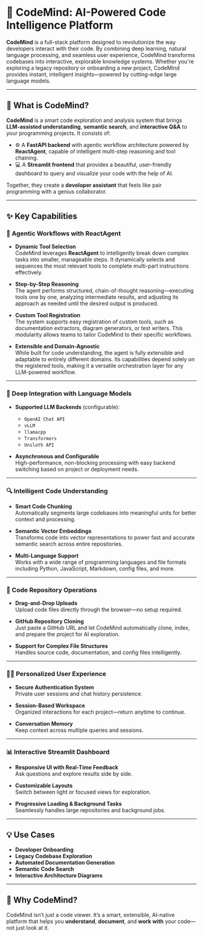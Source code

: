 # 🚀 CodeMind: AI-Powered Code Intelligence Platform

**CodeMind** is a full-stack platform designed to revolutionize the way developers interact with their code. By combining deep learning, natural language processing, and seamless user experience, CodeMind transforms codebases into interactive, explorable knowledge systems. Whether you're exploring a legacy repository or onboarding a new project, CodeMind provides instant, intelligent insights—powered by cutting-edge large language models.

---

## 🧠 What is CodeMind?

**CodeMind** is a smart code exploration and analysis system that brings **LLM-assisted understanding**, **semantic search**, and **interactive Q&A** to your programming projects. It consists of:

- ⚙️ A **FastAPI backend** with agentic workflow architecture powered by **ReactAgent**, capable of intelligent multi-step reasoning and tool chaining.
- 💻 A **Streamlit frontend** that provides a beautiful, user-friendly dashboard to query and visualize your code with the help of AI.

Together, they create a **developer assistant** that feels like pair programming with a genius collaborator.

---

## ✨ Key Capabilities

### 🧠 Agentic Workflows with ReactAgent

- **Dynamic Tool Selection**  
  CodeMind leverages **ReactAgent** to intelligently break down complex tasks into smaller, manageable steps. It dynamically selects and sequences the most relevant tools to complete multi-part instructions effectively.

- **Step-by-Step Reasoning**  
  The agent performs structured, chain-of-thought reasoning—executing tools one by one, analyzing intermediate results, and adjusting its approach as needed until the desired output is produced.

- **Custom Tool Registration**  
  The system supports easy registration of custom tools, such as documentation extractors, diagram generators, or test writers. This modularity allows teams to tailor CodeMind to their specific workflows.

- **Extensible and Domain-Agnostic**  
  While built for code understanding, the agent is fully extensible and adaptable to entirely different domains. Its capabilities depend solely on the registered tools, making it a versatile orchestration layer for any LLM-powered workflow.

---

### 🤖 Deep Integration with Language Models

- **Supported LLM Backends** (configurable):
  - `OpenAI Chat API`
  - `vLLM`
  - `llamacpp`
  - `Transformers`
  - `Unsloth API`

- **Asynchronous and Configurable**  
  High-performance, non-blocking processing with easy backend switching based on project or deployment needs.

---

### 🔍 Intelligent Code Understanding

- **Smart Code Chunking**  
  Automatically segments large codebases into meaningful units for better context and processing.

- **Semantic Vector Embeddings**  
  Transforms code into vector representations to power fast and accurate semantic search across entire repositories.

- **Multi-Language Support**  
  Works with a wide range of programming languages and file formats including Python, JavaScript, Markdown, config files, and more.

---


### 📁 Code Repository Operations

- **Drag-and-Drop Uploads**  
  Upload code files directly through the browser—no setup required.

- **GitHub Repository Cloning**  
  Just paste a GitHub URL and let CodeMind automatically clone, index, and prepare the project for AI exploration.

- **Support for Complex File Structures**  
  Handles source code, documentation, and config files intelligently.

---

### 🧑‍💻 Personalized User Experience

- **Secure Authentication System**  
  Private user sessions and chat history persistence.

- **Session-Based Workspace**  
  Organized interactions for each project—return anytime to continue.

- **Conversation Memory**  
  Keep context across multiple queries and sessions.

---

### 📊 Interactive Streamlit Dashboard

- **Responsive UI with Real-Time Feedback**  
  Ask questions and explore results side by side.

- **Customizable Layouts**  
  Switch between light or focused views for exploration.

- **Progressive Loading & Background Tasks**  
  Seamlessly handles large repositories and background jobs.

---

## 💡 Use Cases

- **Developer Onboarding**
- **Legacy Codebase Exploration**
- **Automated Documentation Generation**
- **Semantic Code Search**
- **Interactive Architecture Diagrams**

---

## 🌟 Why CodeMind?

CodeMind isn’t just a code viewer. It’s a smart, extensible, AI-native platform that helps you **understand**, **document**, and **work with** your code—not just look at it.